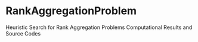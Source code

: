 # RankAggregationProblem
Heuristic Search for Rank Aggregation Problems
Computational Results and Source Codes
